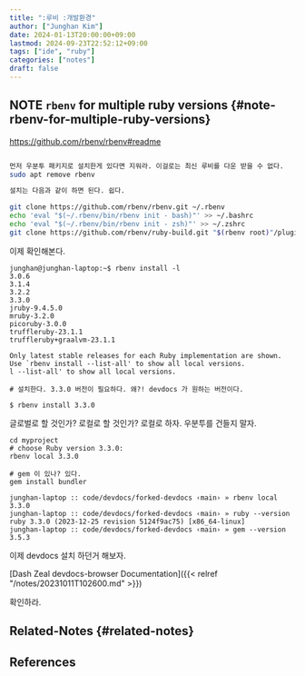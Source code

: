```yaml
---
title: ":루비 :개발환경"
author: ["Junghan Kim"]
date: 2024-01-13T20:00:00+09:00
lastmod: 2024-09-23T22:52:12+09:00
tags: ["ide", "ruby"]
categories: ["notes"]
draft: false
---
```


## NOTE `rbenv` for multiple ruby versions {#note-rbenv-for-multiple-ruby-versions}



<https://github.com/rbenv/rbenv#readme>

<a id="code-snippet--install latest rbenv"></a>
```bash

먼저 우분투 패키지로 설치한게 있다면 지워라. 이걸로는 최신 루비를 다운 받을 수 없다.
sudo apt remove rbenv

설치는 다음과 같이 하면 된다. 쉽다.

git clone https://github.com/rbenv/rbenv.git ~/.rbenv
echo 'eval "$(~/.rbenv/bin/rbenv init - bash)"' >> ~/.bashrc
echo 'eval "$(~/.rbenv/bin/rbenv init - zsh)"' >> ~/.zshrc
git clone https://github.com/rbenv/ruby-build.git "$(rbenv root)"/plugins/ruby-build
```

이제 확인해본다.

```text
junghan@junghan-laptop:~$ rbenv install -l
3.0.6
3.1.4
3.2.2
3.3.0
jruby-9.4.5.0
mruby-3.2.0
picoruby-3.0.0
truffleruby-23.1.1
truffleruby+graalvm-23.1.1

Only latest stable releases for each Ruby implementation are shown.
Use `rbenv install --list-all' to show all local versions.
l --list-all' to show all local versions.

# 설치한다. 3.3.0 버전이 필요하다. 왜?! devdocs 가 원하는 버전이다.

$ rbenv install 3.3.0
```

글로벌로 할 것인가? 로컬로 할 것인가? 로컬로 하자. 우분투를 건들지 말자.

```text
cd myproject
# choose Ruby version 3.3.0:
rbenv local 3.3.0

# gem 이 있나? 있다.
gem install bundler

junghan-laptop :: code/devdocs/forked-devdocs ‹main› » rbenv local 3.3.0
junghan-laptop :: code/devdocs/forked-devdocs ‹main› » ruby --version
ruby 3.3.0 (2023-12-25 revision 5124f9ac75) [x86_64-linux]
junghan-laptop :: code/devdocs/forked-devdocs ‹main› » gem --version
3.5.3
```

이제 devdocs 설치 하던거 해보자.

[Dash Zeal devdocs-browser Documentation]({{< relref "/notes/20231011T102600.md" >}})

확인하라.


## Related-Notes {#related-notes}

## References

<style>.csl-entry{text-indent: -1.5em; margin-left: 1.5em;}</style><div class="csl-bib-body">
</div>
